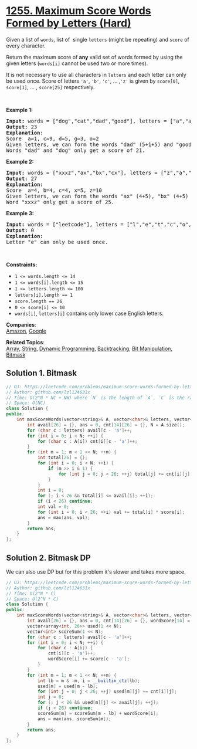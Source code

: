 # [1255. Maximum Score Words Formed by Letters (Hard)](https://leetcode.com/problems/maximum-score-words-formed-by-letters/)

<p>Given a list of <code>words</code>, list of&nbsp; single&nbsp;<code>letters</code> (might be repeating)&nbsp;and <code>score</code>&nbsp;of every character.</p>

<p>Return the maximum score of <strong>any</strong> valid set of words formed by using the given letters (<code>words[i]</code> cannot be used two&nbsp;or more times).</p>

<p>It is not necessary to use all characters in <code>letters</code> and each letter can only be used once. Score of letters&nbsp;<code>'a'</code>, <code>'b'</code>, <code>'c'</code>, ... ,<code>'z'</code> is given by&nbsp;<code>score[0]</code>, <code>score[1]</code>, ... , <code>score[25]</code> respectively.</p>

<p>&nbsp;</p>
<p><strong>Example 1:</strong></p>

<pre><strong>Input:</strong> words = ["dog","cat","dad","good"], letters = ["a","a","c","d","d","d","g","o","o"], score = [1,0,9,5,0,0,3,0,0,0,0,0,0,0,2,0,0,0,0,0,0,0,0,0,0,0]
<strong>Output:</strong> 23
<strong>Explanation:</strong>
Score  a=1, c=9, d=5, g=3, o=2
Given letters, we can form the words "dad" (5+1+5) and "good" (3+2+2+5) with a score of 23.
Words "dad" and "dog" only get a score of 21.</pre>

<p><strong>Example 2:</strong></p>

<pre><strong>Input:</strong> words = ["xxxz","ax","bx","cx"], letters = ["z","a","b","c","x","x","x"], score = [4,4,4,0,0,0,0,0,0,0,0,0,0,0,0,0,0,0,0,0,0,0,0,5,0,10]
<strong>Output:</strong> 27
<strong>Explanation:</strong>
Score  a=4, b=4, c=4, x=5, z=10
Given letters, we can form the words "ax" (4+5), "bx" (4+5) and "cx" (4+5) with a score of 27.
Word "xxxz" only get a score of 25.</pre>

<p><strong>Example 3:</strong></p>

<pre><strong>Input:</strong> words = ["leetcode"], letters = ["l","e","t","c","o","d"], score = [0,0,1,1,1,0,0,0,0,0,0,1,0,0,1,0,0,0,0,1,0,0,0,0,0,0]
<strong>Output:</strong> 0
<strong>Explanation:</strong>
Letter "e" can only be used once.</pre>

<p>&nbsp;</p>
<p><strong>Constraints:</strong></p>

<ul>
	<li><code>1 &lt;= words.length &lt;= 14</code></li>
	<li><code>1 &lt;= words[i].length &lt;= 15</code></li>
	<li><code>1 &lt;= letters.length &lt;= 100</code></li>
	<li><code>letters[i].length == 1</code></li>
	<li><code>score.length ==&nbsp;26</code></li>
	<li><code>0 &lt;= score[i] &lt;= 10</code></li>
	<li><code>words[i]</code>, <code>letters[i]</code>&nbsp;contains only lower case English letters.</li>
</ul>


**Companies**:  
[Amazon](https://leetcode.com/company/amazon), [Google](https://leetcode.com/company/google)

**Related Topics**:  
[Array](https://leetcode.com/tag/array/), [String](https://leetcode.com/tag/string/), [Dynamic Programming](https://leetcode.com/tag/dynamic-programming/), [Backtracking](https://leetcode.com/tag/backtracking/), [Bit Manipulation](https://leetcode.com/tag/bit-manipulation/), [Bitmask](https://leetcode.com/tag/bitmask/)

## Solution 1. Bitmask

```cpp
// OJ: https://leetcode.com/problems/maximum-score-words-formed-by-letters/
// Author: github.com/lzl124631x
// Time: O(2^N * NC + NW) where `N` is the length of `A`, `C` is the range of characters, and `W` is the maximum length of `A[i]`.
// Space: O(NC)
class Solution {
public:
    int maxScoreWords(vector<string>& A, vector<char>& letters, vector<int>& score) {
        int avail[26] = {}, ans = 0, cnt[14][26] = {}, N = A.size();
        for (char c : letters) avail[c - 'a']++;
        for (int i = 0; i < N; ++i) {
            for (char c : A[i]) cnt[i][c - 'a']++;
        }
        for (int m = 1; m < 1 << N; ++m) {
            int total[26] = {};
            for (int i = 0; i < N; ++i) {
                if (m >> i & 1) {
                    for (int j = 0; j < 26; ++j) total[j] += cnt[i][j];
                }
            }
            int i = 0;
            for (; i < 26 && total[i] <= avail[i]; ++i);
            if (i < 26) continue;
            int val = 0;
            for (int i = 0; i < 26; ++i) val += total[i] * score[i];
            ans = max(ans, val);
        }
        return ans;
    }
};
```

## Solution 2. Bitmask DP

We can also use DP but for this problem it's slower and takes more space.

```cpp
// OJ: https://leetcode.com/problems/maximum-score-words-formed-by-letters/
// Author: github.com/lzl124631x
// Time: O(2^N * C)
// Space: O(2^N * C)
class Solution {
public:
    int maxScoreWords(vector<string>& A, vector<char>& letters, vector<int>& score) {
        int avail[26] = {}, ans = 0, cnt[14][26] = {}, wordScore[14] = {}, N = A.size();
        vector<array<int, 26>> used(1 << N);
        vector<int> scoreSum(1 << N);
        for (char c : letters) avail[c - 'a']++;
        for (int i = 0; i < N; ++i) {
            for (char c : A[i]) {
                cnt[i][c - 'a']++;
                wordScore[i] += score[c - 'a'];
            }
        }
        for (int m = 1; m < 1 << N; ++m) {
            int lb = m & -m, i = __builtin_ctz(lb);
            used[m] = used[m - lb];
            for (int j = 0; j < 26; ++j) used[m][j] += cnt[i][j];
            int j = 0;
            for (; j < 26 && used[m][j] <= avail[j]; ++j);
            if (j < 26) continue;
            scoreSum[m] = scoreSum[m - lb] + wordScore[i];
            ans = max(ans, scoreSum[m]);
        }
        return ans;
    }
};
```